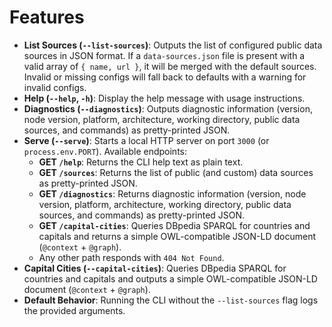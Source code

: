 # Features

- **List Sources (`--list-sources`)**: Outputs the list of configured public data sources in JSON format. If a `data-sources.json` file is present with a valid array of `{ name, url }`, it will be merged with the default sources. Invalid or missing configs will fall back to defaults with a warning for invalid configs.
- **Help (`--help`, `-h`)**: Display the help message with usage instructions.
- **Diagnostics (`--diagnostics`)**: Outputs diagnostic information (version, node version, platform, architecture, working directory, public data sources, and commands) as pretty-printed JSON.
- **Serve (`--serve`)**: Starts a local HTTP server on port `3000` (or `process.env.PORT`). Available endpoints:
  - **GET `/help`**: Returns the CLI help text as plain text.
  - **GET `/sources`**: Returns the list of public (and custom) data sources as pretty-printed JSON.
  - **GET `/diagnostics`**: Returns diagnostic information (version, node version, platform, architecture, working directory, public data sources, and commands) as pretty-printed JSON.
  - **GET `/capital-cities`**: Queries DBpedia SPARQL for countries and capitals and returns a simple OWL-compatible JSON-LD document (`@context` + `@graph`).
  - Any other path responds with `404 Not Found`.
- **Capital Cities (`--capital-cities`)**: Queries DBpedia SPARQL for countries and capitals and outputs a simple OWL-compatible JSON-LD document (`@context` + `@graph`).
- **Default Behavior**: Running the CLI without the `--list-sources` flag logs the provided arguments.
